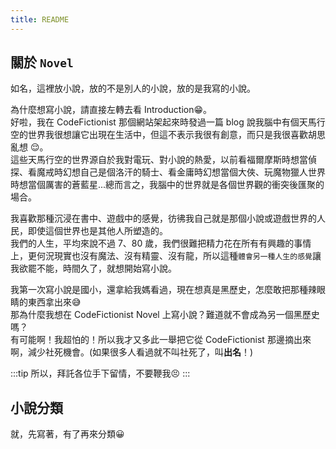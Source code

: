 ```yaml
---
title: README
---
```

## 關於 `Novel`
如名，這裡放小說，放的不是別人的小說，放的是我寫的小說。  

為什麼想寫小說，請直接左轉去看 Introduction:grin:。  
好啦，我在 CodeFictionist 那個網站架起來時發過一篇 blog 說我腦中有個天馬行空的世界我很想讓它出現在生活中，但這不表示我很有創意，而只是我很喜歡胡思亂想 :relieved:。  
這些天馬行空的世界源自於我對電玩、對小說的熱愛，以前看福爾摩斯時想當偵探、看魔戒時幻想自己是個洛汗的騎士、看金庸時幻想當個大俠、玩魔物獵人世界時想當個厲害的蒼藍星...總而言之，我腦中的世界就是各個世界觀的衝突後匯聚的場合。

我喜歡那種沉浸在書中、遊戲中的感覺，彷彿我自己就是那個小說或遊戲世界的人民，即使這個世界也是其他人所塑造的。  
我們的人生，平均來說不過 7、80 歲，我們很難把精力花在所有有興趣的事情上，更何況現實也沒有魔法、沒有精靈、沒有龍，所以這種`體會另一種人生的感覺`讓我欲罷不能，時間久了，就想開始寫小說。

我第一次寫小說是國小，還拿給我媽看過，現在想真是黑歷史，怎麼敢把那種辣眼睛的東西拿出來:sweat_smile:  
那為什麼我想在 CodeFictionist Novel 上寫小說？難道就不會成為另一個黑歷史嗎？  
有可能啊！我超怕的！所以我才又多此一舉把它從 CodeFictionist 那邊摘出來啊，減少社死機會。(如果很多人看過就不叫社死了，叫**出名**！)

:::tip
所以，拜託各位手下留情，不要鞭我:persevere:
:::

## 小說分類
就，先寫著，有了再來分類:grinning:

